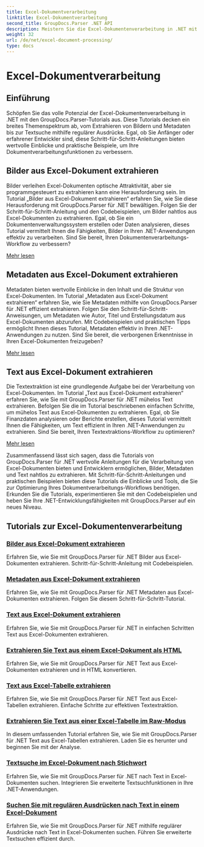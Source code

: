 ```yaml
---
title: Excel-Dokumentverarbeitung
linktitle: Excel-Dokumentverarbeitung
second_title: GroupDocs.Parser .NET API
description: Meistern Sie die Excel-Dokumentenverarbeitung in .NET mit GroupDocs.Parser. Lernen Sie mit Schritt-für-Schritt-Anleitungen, Bilder, Metadaten und Text effizient zu extrahieren.
weight: 32
url: /de/net/excel-document-processing/
type: docs
---
```

# Excel-Dokumentverarbeitung

## Einführung

Schöpfen Sie das volle Potenzial der Excel-Dokumentenverarbeitung in .NET mit den GroupDocs.Parser-Tutorials aus. Diese Tutorials decken ein breites Themenspektrum ab, vom Extrahieren von Bildern und Metadaten bis zur Textsuche mithilfe regulärer Ausdrücke. Egal, ob Sie Anfänger oder erfahrener Entwickler sind, diese Schritt-für-Schritt-Anleitungen bieten wertvolle Einblicke und praktische Beispiele, um Ihre Dokumentverarbeitungsfunktionen zu verbessern.

## Bilder aus Excel-Dokument extrahieren

Bilder verleihen Excel-Dokumenten optische Attraktivität, aber sie programmgesteuert zu extrahieren kann eine Herausforderung sein. Im Tutorial „Bilder aus Excel-Dokument extrahieren“ erfahren Sie, wie Sie diese Herausforderung mit GroupDocs.Parser für .NET bewältigen. Folgen Sie der Schritt-für-Schritt-Anleitung und den Codebeispielen, um Bilder nahtlos aus Excel-Dokumenten zu extrahieren. Egal, ob Sie ein Dokumentenverwaltungssystem erstellen oder Daten analysieren, dieses Tutorial vermittelt Ihnen die Fähigkeiten, Bilder in Ihren .NET-Anwendungen effektiv zu verarbeiten. Sind Sie bereit, Ihren Dokumentenverarbeitungs-Workflow zu verbessern?

[Mehr lesen](./extract-images-from-excel-document/)

## Metadaten aus Excel-Dokument extrahieren

Metadaten bieten wertvolle Einblicke in den Inhalt und die Struktur von Excel-Dokumenten. Im Tutorial „Metadaten aus Excel-Dokument extrahieren“ erfahren Sie, wie Sie Metadaten mithilfe von GroupDocs.Parser für .NET effizient extrahieren. Folgen Sie den Schritt-für-Schritt-Anweisungen, um Metadaten wie Autor, Titel und Erstellungsdatum aus Excel-Dokumenten abzurufen. Mit Codebeispielen und praktischen Tipps ermöglicht Ihnen dieses Tutorial, Metadaten effektiv in Ihren .NET-Anwendungen zu nutzen. Sind Sie bereit, die verborgenen Erkenntnisse in Ihren Excel-Dokumenten freizugeben?

[Mehr lesen](./extract-metadata-from-excel-document/)

## Text aus Excel-Dokument extrahieren

Die Textextraktion ist eine grundlegende Aufgabe bei der Verarbeitung von Excel-Dokumenten. Im Tutorial „Text aus Excel-Dokument extrahieren“ erfahren Sie, wie Sie mit GroupDocs.Parser für .NET mühelos Text extrahieren. Befolgen Sie die im Tutorial beschriebenen einfachen Schritte, um mühelos Text aus Excel-Dokumenten zu extrahieren. Egal, ob Sie Finanzdaten analysieren oder Berichte erstellen, dieses Tutorial vermittelt Ihnen die Fähigkeiten, um Text effizient in Ihren .NET-Anwendungen zu extrahieren. Sind Sie bereit, Ihren Textextraktions-Workflow zu optimieren?

[Mehr lesen](./extract-text-from-excel-document/)

Zusammenfassend lässt sich sagen, dass die Tutorials von GroupDocs.Parser für .NET wertvolle Anleitungen für die Verarbeitung von Excel-Dokumenten bieten und Entwicklern ermöglichen, Bilder, Metadaten und Text nahtlos zu extrahieren. Mit Schritt-für-Schritt-Anleitungen und praktischen Beispielen bieten diese Tutorials die Einblicke und Tools, die Sie zur Optimierung Ihres Dokumentverarbeitungs-Workflows benötigen. Erkunden Sie die Tutorials, experimentieren Sie mit den Codebeispielen und heben Sie Ihre .NET-Entwicklungsfähigkeiten mit GroupDocs.Parser auf ein neues Niveau.
## Tutorials zur Excel-Dokumentenverarbeitung
### [Bilder aus Excel-Dokument extrahieren](./extract-images-from-excel-document/)
Erfahren Sie, wie Sie mit GroupDocs.Parser für .NET Bilder aus Excel-Dokumenten extrahieren. Schritt-für-Schritt-Anleitung mit Codebeispielen.
### [Metadaten aus Excel-Dokument extrahieren](./extract-metadata-from-excel-document/)
Erfahren Sie, wie Sie mit GroupDocs.Parser für .NET Metadaten aus Excel-Dokumenten extrahieren. Folgen Sie diesem Schritt-für-Schritt-Tutorial.
### [Text aus Excel-Dokument extrahieren](./extract-text-from-excel-document/)
Erfahren Sie, wie Sie mit GroupDocs.Parser für .NET in einfachen Schritten Text aus Excel-Dokumenten extrahieren.
### [Extrahieren Sie Text aus einem Excel-Dokument als HTML](./extract-text-from-excel-document-as-html/)
Erfahren Sie, wie Sie mit GroupDocs.Parser für .NET Text aus Excel-Dokumenten extrahieren und in HTML konvertieren.
### [Text aus Excel-Tabelle extrahieren](./extract-text-from-excel-sheet/)
Erfahren Sie, wie Sie mit GroupDocs.Parser für .NET Text aus Excel-Tabellen extrahieren. Einfache Schritte zur effektiven Textextraktion.
### [Extrahieren Sie Text aus einer Excel-Tabelle im Raw-Modus](./extract-text-from-excel-sheet-in-raw-mode/)
In diesem umfassenden Tutorial erfahren Sie, wie Sie mit GroupDocs.Parser für .NET Text aus Excel-Tabellen extrahieren. Laden Sie es herunter und beginnen Sie mit der Analyse.
### [Textsuche im Excel-Dokument nach Stichwort](./search-text-in-excel-document-by-keyword/)
Erfahren Sie, wie Sie mit GroupDocs.Parser für .NET nach Text in Excel-Dokumenten suchen. Integrieren Sie erweiterte Textsuchfunktionen in Ihre .NET-Anwendungen.
### [Suchen Sie mit regulären Ausdrücken nach Text in einem Excel-Dokument](./search-text-in-excel-document-by-regular-expression/)
Erfahren Sie, wie Sie mit GroupDocs.Parser für .NET mithilfe regulärer Ausdrücke nach Text in Excel-Dokumenten suchen. Führen Sie erweiterte Textsuchen effizient durch.